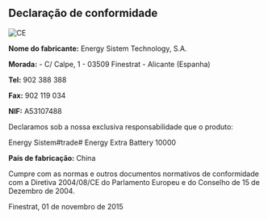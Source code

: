 ## Declaração de conformidade

![CE](http://static.energysistem.com/images/manuals/39052/54887c2a4f567.jpg)

**Nome do fabricante:** Energy Sistem Technology, S.A. 

**Morada:** - C/ Calpe, 1 - 03509 Finestrat - Alicante (Espanha)

**Tel:** 902 388 388

**Fax:** 902 119 034

**NIF:** A53107488

Declaramos sob a nossa exclusiva responsabilidade que o produto:

Energy Sistem#trade# Energy Extra Battery 10000

**País de fabricação:** China

Cumpre com as normas e outros documentos normativos de conformidade com a Diretiva 2004/08/CE do Parlamento Europeu e do Conselho de 15 de Dezembro de 2004. 

Finestrat, 01 de novembro de 2015



